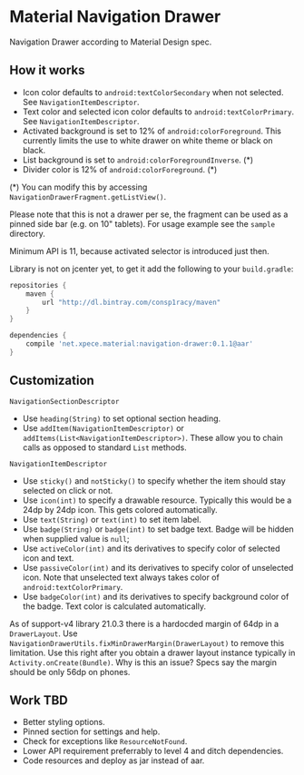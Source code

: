 Material Navigation Drawer
==========================

Navigation Drawer according to Material Design spec.

How it works
------------

 - Icon color defaults to `android:textColorSecondary` when not selected. See `NavigationItemDescriptor`.
 - Text color and selected icon color defaults to `android:textColorPrimary`. See `NavigationItemDescriptor`.
 - Activated background is set to 12% of `android:colorForeground`. This currently limits the use to white drawer on white theme or black on black.
 - List background is set to `android:colorForegroundInverse`. (*)
 - Divider color is 12% of `android:colorForeground`. (*)

(*) You can modify this by accessing `NavigationDrawerFragment.getListView()`.

Please note that this is not a drawer per se, the fragment can be used as a pinned side bar (e.g. on 10" tablets). For usage example see the `sample `directory.

Minimum API is 11, because activated selector is introduced just then.

Library is not on jcenter yet, to get it add the following to your `build.gradle`:
```groovy
repositories {
    maven {
        url "http://dl.bintray.com/consp1racy/maven"
    }
}

dependencies {
    compile 'net.xpece.material:navigation-drawer:0.1.1@aar'
}
```
Customization
-------------

`NavigationSectionDescriptor`

 - Use `heading(String)` to set optional section heading.
 - Use `addItem(NavigationItemDescriptor)` or `addItems(List<NavigationItemDescriptor>)`. These allow you to chain calls as opposed to standard `List` methods.
 
`NavigationItemDescriptor`

- Use `sticky()` and `notSticky()` to specify whether the item should stay selected on click or not.
- Use `icon(int)` to specify a drawable resource. Typically this would be a 24dp by 24dp icon. This gets colored automatically.
- Use `text(String)` or `text(int)` to set item label.
- Use `badge(String)` or `badge(int)` to set badge text. Badge will be hidden when supplied value is `null`;
- Use `activeColor(int)` and its derivatives to specify color of selected icon and text.
- Use `passiveColor(int)` and its derivatives to specify color of unselected icon. Note that unselected text always takes color of `android:textColorPrimary`.
- Use `badgeColor(int)` and its derivatives to specify background color of the badge. Text color is calculated automatically.
 
As of support-v4 library 21.0.3 there is a hardocded margin of 64dp in a `DrawerLayout`. Use `NavigationDrawerUtils.fixMinDrawerMargin(DrawerLayout)` to remove this limitation. Use this right after you obtain a drawer layout instance typically in `Activity.onCreate(Bundle)`. Why is this an issue? Specs say the margin should be only 56dp on phones.

Work TBD
--------

 - Better styling options.
 - Pinned section for settings and help.
 - Check for exceptions like `ResourceNotFound`.
 - Lower API requirement preferrably to level 4 and ditch dependencies.
 - Code resources and deploy as jar instead of aar.
